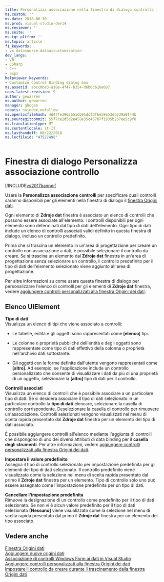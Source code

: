 ```yaml
---
title: Personalizza associazione nella finestra di dialogo controllo | Microsoft Docs
ms.custom: ''
ms.date: 2018-06-30
ms.prod: visual-studio-dev14
ms.reviewer: ''
ms.suite: ''
ms.tgt_pltfrm: ''
ms.topic: article
f1_keywords:
- vs.datasource.datauicustomization
dev_langs:
- VB
- CSharp
- C++
- aspx
helpviewer_keywords:
- Customize Control Binding dialog box
ms.assetid: abcc0be3-a18e-4f47-b354-d6b0c618e087
caps.latest.revision: 9
author: gewarren
ms.author: gewarren
manager: ghogen
robots: noindex,nofollow
ms.openlocfilehash: 4d47fe3962651db91dcfdf6e59653db539a9f44b
ms.sourcegitcommit: 55f7ce2d5d2e458e35c45787f1935b237ee5c9f8
ms.translationtype: MT
ms.contentlocale: it-IT
ms.lasthandoff: 08/22/2018
ms.locfileid: "47527498"
---
```

# <a name="customize-control-binding-dialog-box"></a>Finestra di dialogo Personalizza associazione controllo
[!INCLUDE[vs2017banner](../includes/vs2017banner.md)]

Usare la **Personalizza associazione controlli** per specificare quali controlli saranno disponibili per gli elementi nella finestra di dialogo il [finestra Origini dati](http://msdn.microsoft.com/library/0d20f699-cc95-45b3-8ecb-c7edf1f67992).  
  
 Ogni elemento di **Zdroje dat** finestra è associato un elenco di controlli che possono essere associate all'elemento. I controlli disponibili per ogni elemento sono determinati dal tipo di dati dell'elemento. Ogni tipo di dati include un elenco di controlli associati validi definito in questa finestra di dialogo, incluso un controllo predefinito.  
  
 Prima che si trascina un elemento in un'area di progettazione per creare un controllo con associazione a dati, è possibile selezionare il controllo da creare. Se si trascina un elemento dal **Zdroje dat** finestra in un'area di progettazione senza selezionare un controllo, il controllo predefinito per il tipo di dati dell'elemento selezionato viene aggiunto all'area di progettazione.  
  
 Per altre informazioni su come usare questa finestra di dialogo per personalizzare l'elenco di controlli per gli elementi di **Zdroje dat** finestra, vedere [aggiungere controlli personalizzati alla finestra Origini dei dati](../data-tools/add-custom-controls-to-the-data-sources-window.md).  
  
## <a name="uielement-list"></a>Elenco UIElement  
 **Tipo di dati**  
 Visualizza un elenco di tipi che viene associato a controlli:  
  
-   Le tabelle, entità e gli oggetti sono rappresentati come **[elenco]** tipi.  
  
-   Le colonne o proprietà pubbliche dell'entità e degli oggetti sono rappresentate come tipo di dati effettivo della colonna o proprietà nell'archivio dati sottostante.  
  
-   Gli oggetti con le forme definite dall'utente vengono rappresentati come **[altro]**. Ad esempio, se l'applicazione include un controllo personalizzato che consente di visualizzare i dati da più di una proprietà di un oggetto, selezionare la **[altro]** tipo di dati per il controllo.  
  
 **Controlli associati**  
 Visualizza un elenco di controlli che è possibile associare a un particolare tipo di dati. Se si desidera associare il tipo di dati selezionato in un particolare controllo la **tipo di dati** elencare, selezionare la casella di controllo corrispondente. Deselezionare la casella di controllo per rimuovere un'associazione. Controlli selezionati vengono visualizzati nel menu di scelta rapida presentato dal **Zdroje dat** finestra per un elemento del tipo di dati associato.  
  
 È possibile aggiungere controlli all'elenco mediante l'aggiunta di controlli che dispongono di uno dei diversi attributi di data binding per il **casella degli strumenti**. Per altre informazioni, vedere [aggiungere controlli personalizzati alla finestra Origini dei dati](../data-tools/add-custom-controls-to-the-data-sources-window.md).  
  
 **Impostare il valore predefinito**  
 Assegna il tipo di controllo selezionato per impostazione predefinita per gli elementi del tipo di dati selezionato. Il controllo predefinito viene visualizzato come la selezione nel menu di scelta rapida presentato dal primo il **Zdroje dat** finestra per un elemento. Tipo di controllo solo uno può essere assegnato come l'impostazione predefinita per un tipo di dati.  
  
 **Cancellare l'impostazione predefinita**  
 Rimuove la designazione di un controllo come predefinito per il tipo di dati selezionato. Se non vi è alcun valore predefinito per il tipo di dati selezionato **[Nessuno]** viene visualizzato come la selezione nel menu di scelta rapida presentato dal primo il **Zdroje dat** finestra per un elemento del tipo associato.  
  
## <a name="see-also"></a>Vedere anche  
 [Finestra Origini dati](http://msdn.microsoft.com/library/0d20f699-cc95-45b3-8ecb-c7edf1f67992)   
 [Aggiungere nuove origini dati](../data-tools/add-new-data-sources.md)   
 [Associazione di controlli Windows Form ai dati in Visual Studio](../data-tools/bind-windows-forms-controls-to-data-in-visual-studio.md)   
 [Aggiungere controlli personalizzati alla finestra Origini dei dati](../data-tools/add-custom-controls-to-the-data-sources-window.md)   
 [Impostare il controllo da creare durante il trascinamento dalla finestra Origini dati](../data-tools/set-the-control-to-be-created-when-dragging-from-the-data-sources-window.md)